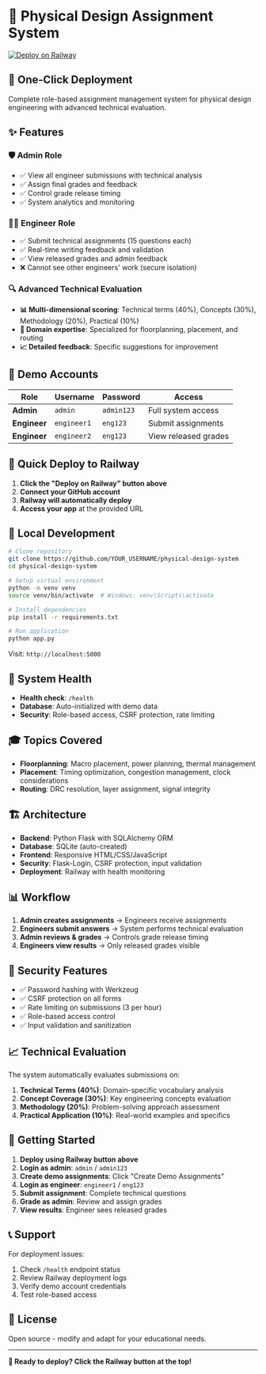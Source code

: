 # 🚀 Physical Design Assignment System

[![Deploy on Railway](https://railway.app/button.svg)](https://railway.app/template/deploy)

## 🎯 One-Click Deployment

Complete role-based assignment management system for physical design engineering with advanced technical evaluation.

## ✨ Features

### 🛡️ Admin Role
- ✅ View all engineer submissions with technical analysis
- ✅ Assign final grades and feedback  
- ✅ Control grade release timing
- ✅ System analytics and monitoring

### 👨‍💻 Engineer Role  
- ✅ Submit technical assignments (15 questions each)
- ✅ Real-time writing feedback and validation
- ✅ View released grades and admin feedback
- ❌ Cannot see other engineers' work (secure isolation)

### 🔍 Advanced Technical Evaluation
- **📊 Multi-dimensional scoring**: Technical terms (40%), Concepts (30%), Methodology (20%), Practical (10%)
- **🎯 Domain expertise**: Specialized for floorplanning, placement, and routing
- **📈 Detailed feedback**: Specific suggestions for improvement

## 🔐 Demo Accounts

| Role | Username | Password | Access |
|------|----------|----------|---------|
| **Admin** | `admin` | `admin123` | Full system access |
| **Engineer** | `engineer1` | `eng123` | Submit assignments |
| **Engineer** | `engineer2` | `eng123` | View released grades |

## 🚀 Quick Deploy to Railway

1. **Click the "Deploy on Railway" button above**
2. **Connect your GitHub account** 
3. **Railway will automatically deploy**
4. **Access your app** at the provided URL

## 🔧 Local Development

```bash
# Clone repository
git clone https://github.com/YOUR_USERNAME/physical-design-system
cd physical-design-system

# Setup virtual environment
python -m venv venv
source venv/bin/activate  # Windows: venv\Scripts\activate

# Install dependencies
pip install -r requirements.txt

# Run application
python app.py
```

Visit: `http://localhost:5000`

## 📱 System Health

- **Health check**: `/health`
- **Database**: Auto-initialized with demo data
- **Security**: Role-based access, CSRF protection, rate limiting

## 🎓 Topics Covered

- **Floorplanning**: Macro placement, power planning, thermal management
- **Placement**: Timing optimization, congestion management, clock considerations  
- **Routing**: DRC resolution, layer assignment, signal integrity

## 🏗️ Architecture

- **Backend**: Python Flask with SQLAlchemy ORM
- **Database**: SQLite (auto-created)
- **Frontend**: Responsive HTML/CSS/JavaScript
- **Security**: Flask-Login, CSRF protection, input validation
- **Deployment**: Railway with health monitoring

## 📊 Workflow

1. **Admin creates assignments** → Engineers receive assignments
2. **Engineers submit answers** → System performs technical evaluation
3. **Admin reviews & grades** → Controls grade release timing
4. **Engineers view results** → Only released grades visible

## 🔐 Security Features

- ✅ Password hashing with Werkzeug
- ✅ CSRF protection on all forms
- ✅ Rate limiting on submissions (3 per hour)
- ✅ Role-based access control
- ✅ Input validation and sanitization

## 📈 Technical Evaluation

The system automatically evaluates submissions on:

1. **Technical Terms (40%)**: Domain-specific vocabulary analysis
2. **Concept Coverage (30%)**: Key engineering concepts evaluation  
3. **Methodology (20%)**: Problem-solving approach assessment
4. **Practical Application (10%)**: Real-world examples and specifics

## 🎯 Getting Started

1. **Deploy using Railway button above**
2. **Login as admin**: `admin` / `admin123`
3. **Create demo assignments**: Click "Create Demo Assignments"
4. **Login as engineer**: `engineer1` / `eng123`
5. **Submit assignment**: Complete technical questions
6. **Grade as admin**: Review and assign grades
7. **View results**: Engineer sees released grades

## 📞 Support

For deployment issues:
1. Check `/health` endpoint status
2. Review Railway deployment logs
3. Verify demo account credentials
4. Test role-based access

## 📝 License

Open source - modify and adapt for your educational needs.

---

**🚀 Ready to deploy? Click the Railway button at the top!**
